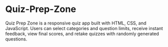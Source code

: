 # Quiz-Prep-Zone
Quiz Prep Zone is a responsive quiz app built with HTML, CSS, and JavaScript. Users can select categories and question limits, receive instant feedback, view final scores, and retake quizzes with randomly generated questions.
